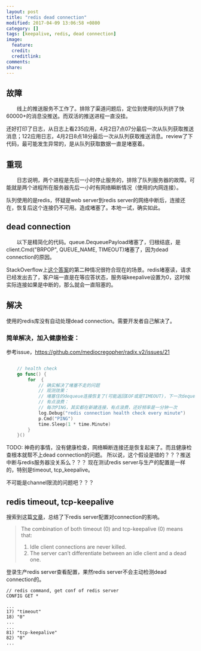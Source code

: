 ```yaml
---
layout: post
title: "redis dead connection"
modified: 2017-04-09 13:06:58 +0800
category: []
tags: [keepalive, redis, dead connection]
image:
  feature: 
  credit: 
  creditlink: 
comments: 
share: 
---
```


## 故障
&emsp;&emsp;线上的推送服务不工作了。排除了渠道问题后，定位到使用的队列挤了快60000+的消息没推送。而双活的推送进程一直没挂。

还好打印了日志，从日志上看235应用，4月2日7点07分最后一次从队列获取推送消息；122应用日志，4月2日8点18分最后一次从队列获取推送消息。review了下代码，最可能发生异常的，是从队列获取数据一直是堵塞着。

## 重现

&emsp;&emsp;日志说明，两个进程是先后一小时停止服务的，排除了队列服务器的故障。可能就是两个进程所在服务器先后一小时有网络瞬断情况（使用的内网连接）。

队列使用的是redis，怀疑是web server到redis server的网络中断后，连接还在，恢复后这个连接仍不可用。造成堵塞了。本地一试，确实如此。

## dead connection
&emsp;&emsp;以下是精简化的代码。queue.DequeuePayload堵塞了，归根结底，是client.Cmd("BRPOP", QUEUE_NAME, TIMEOUT)堵塞了，因为dead connection的原因。

StackOverflow上[这个答案](http://stackoverflow.com/questions/41978922/why-many-libraries-does-not-detect-dead-tcp-connections/41993654)的第二种情况很符合现在的场景。redis堵塞读，请求已经发出去了，客户端一直是在等应答状态，服务端keepalive设置为0，这时候实际连接如果是中断的，那么就会一直阻塞的。


<script src="https://gist.github.com/XUJiahua/a1576b214c3f3f385ccf22379c5f227c.js"></script>

## 解决

使用的redis库没有自动处理dead connection。需要开发者自己解决了。

### 简单解决，加入健康检查：
参考issue，https://github.com/mediocregopher/radix.v2/issues/21

```Go

	// health check
	go func() {
		for  {
			// 确实解决了堵塞不走的问题
			// 观测效果：
			// 堵塞住的dequeue连接恢复了(可能返回EOF或是TIMEOUT)，下一次dequeue就能读取队列消息
			// 有点浪费：
			// 每次PING，其实都在新建连接，有点浪费，还好频率是一分钟一次
			log.Debug("redis connection health check every minute")
			p.Cmd("PING")
			time.Sleep(1 * time.Minute)
		}
	}()
```

TODO:
神奇的事情，没有健康检查，网络瞬断连接还是恢复起来了。而且健康检查根本就帮不上dead connection的问题。
所以说，这个假设是错的？？？推送中断与redis服务器没关系么？？？
现在测试redis server与生产的配置是一样的，特别是timeout, tcp_keepalive。

不可能是channel限流的问题吧？？？

## redis timeout, tcp-keepalive

搜索到这篇[文章](http://rossipedia.com/blog/2014/01/redis-i-like-you-but-youre-crazy/)，总结了下redis server配置对connection的影响。

>The combination of both timeout (0) and tcp-keepalive (0) means that:
> 1. Idle client connections are never killed.
> 1. The server can’t differentiate between an idle client and a dead one.

登录生产redis server查看配置，果然redis server不会主动检测dead connection的。
```
// redis command, get conf of redis server
CONFIG GET *

...
17) "timeout"
18) "0"
...
...
81) "tcp-keepalive"
82) "0"
...
```

